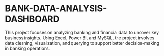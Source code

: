 # BANK-DATA-ANALYSIS-DASHBOARD
This project focuses on analyzing banking and financial data to uncover key business insights. Using Excel, Power BI, and MySQL, the project involves data cleaning, visualization, and querying to support better decision-making in banking operations.
